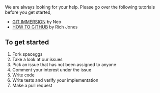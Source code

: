 We are always looking for your help. Please go over the following tutorials before you get started,

* [GIT IMMERSION](http://gitimmersion.com/index.html) by Neo
* [HOW TO GITHUB](https://gun.io/blog/how-to-github-fork-branch-and-pull-request/) by Rich Jones

## To get started
1. Fork spaceggs
2. Take a look at our issues
3. Pick an issue that has not been assigned to anyone
4. Comment your interest under the issue
5. Write code
6. Write tests and verify your implementation
7. Make a pull request